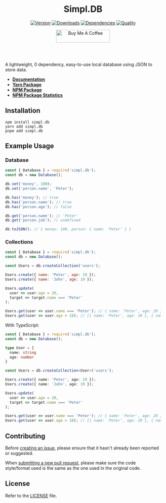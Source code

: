 <div align="center">
  <h1>Simpl.DB</h1>
  <p>
    <a href="https://www.npmjs.com/package/simpl.db"><img src="https://img.shields.io/npm/v/simpl.db.svg?color=3884FF&label=version" alt="Version" /></a>
    <a href="https://www.npmjs.com/package/simpl.db"><img src="https://img.shields.io/npm/dt/simpl.db.svg?color=3884FF" alt="Downloads" /></a>
    <a href="https://www.npmjs.com/package/simpl.db"><img src="https://img.shields.io/badge/dependencies-0-brightgreen?color=3884FF" alt="Dependencies" /></a>
    <a href="https://packagequality.com/#?package=simpl.db"><img src="https://packagequality.com/shield/simpl.db.svg?color=3dd164" alt="Quality" /></a>
  </p>
  <p>
    <a href="https://www.buymeacoffee.com/5antos" target="_blank"><img src="https://cdn.buymeacoffee.com/buttons/default-blue.png" alt="Buy Me A Coffee" height="41" width="174"></a>
  </p>
  <br><br>
</div>

A lightweight, 0 dependency, easy-to-use local database using JSON to store data.

- **[Documentation](https://simpldb.gitbook.io/docs/)**
- **[Yarn Package](https://yarnpkg.com/package/simpl.db)**
- **[NPM Package](https://npmjs.com/package/simpl.db)**
- **[NPM Package Statistics](https://npm-stat.com/charts.html?package=simpl.db&from=2021-05-07)**

Installation
------------

```sh-session
npm install simpl.db
yarn add simpl.db
pnpm add simpl.db
```

Example Usage
-------------

<h3>Database</h3>

```js
const { Database } = require('simpl.db');
const db = new Database();

db.set('money', 100);
db.set('person.name', 'Peter');

db.has('money'); // true
db.has('person.name'); // true
db.has('person.age'); // false

db.get('person.name'); // 'Peter'
db.get('person.job'); // undefined

db.toJSON(); // { money: 100, person: { name: 'Peter' } }
```

<h3>Collections</h3>

```js
const { Database } = require('simpl.db');
const db = new Database();

const Users = db.createCollection('users');

Users.create({ name: 'Peter', age: 19 });
Users.create({ name: 'John', age: 19 });

Users.update(
  user => user.age = 20,
  target => target.name === 'Peter'
);

Users.get(user => user.name === 'Peter'); // { name: 'Peter', age: 20 }
Users.get(user => user.age > 18); // [{ name: 'Peter', age: 20 }, { name: 'John', age: 19 }]
```

<p>With TypeScript:</p>

```ts
const { Database } = require('simpl.db');
const db = new Database();

type User = {
  name: string
  age: number
}

const Users = db.createCollection<User>('users');

Users.create({ name: 'Peter', age: 19 });
Users.create({ name: 'John', age: 19 });

Users.update(
  user => user.age = 20,
  target => target.name === 'Peter'
);

Users.get(user => user.name === 'Peter'); // { name: 'Peter', age: 20 }
Users.get(user => user.age > 18); // [{ name: 'Peter', age: 20 }, { name: 'John', age: 19 }]
```

Contributing
------------

Before [creating an issue](https://github.com/5antos/simpl.db/issues), please ensure that it hasn't already been reported or suggested.

When [submitting a new pull request](https://github.com/5antos/simpl.db/pulls), please make sure the code style/format used is the same as the one used in the original code.

License
-------

Refer to the [LICENSE](LICENSE) file.
